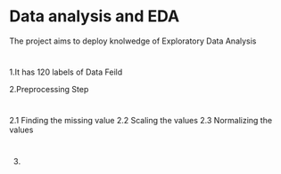 # Data analysis and EDA

The project aims to deploy knolwedge of Exploratory Data Analysis 
#
1.It has 120 labels of Data Feild

2.Preprocessing Step
#
2.1 Finding the missing value 
2.2 Scaling the values 
2.3 Normalizing the values
#
3.
